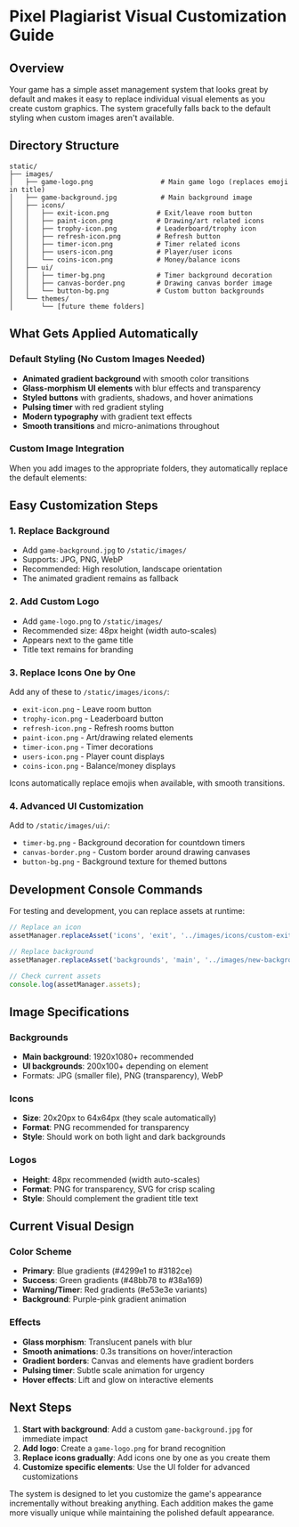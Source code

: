 # Pixel Plagiarist Visual Customization Guide

## Overview
Your game has a simple asset management system that looks great by default and makes it easy to replace individual visual elements as you create custom graphics. The system gracefully falls back to the default styling when custom images aren't available.

## Directory Structure
```
static/
├── images/
│   ├── game-logo.png                 # Main game logo (replaces emoji in title)
│   ├── game-background.jpg           # Main background image
│   ├── icons/
│   │   ├── exit-icon.png            # Exit/leave room button
│   │   ├── paint-icon.png           # Drawing/art related icons  
│   │   ├── trophy-icon.png          # Leaderboard/trophy icon
│   │   ├── refresh-icon.png         # Refresh button
│   │   ├── timer-icon.png           # Timer related icons
│   │   ├── users-icon.png           # Player/user icons
│   │   └── coins-icon.png           # Money/balance icons
│   ├── ui/
│   │   ├── timer-bg.png             # Timer background decoration
│   │   ├── canvas-border.png        # Drawing canvas border image
│   │   └── button-bg.png            # Custom button backgrounds
│   └── themes/
│       └── [future theme folders]
```

## What Gets Applied Automatically

### Default Styling (No Custom Images Needed)
- **Animated gradient background** with smooth color transitions
- **Glass-morphism UI elements** with blur effects and transparency
- **Styled buttons** with gradients, shadows, and hover animations
- **Pulsing timer** with red gradient styling
- **Modern typography** with gradient text effects
- **Smooth transitions** and micro-animations throughout

### Custom Image Integration
When you add images to the appropriate folders, they automatically replace the default elements:

## Easy Customization Steps

### 1. Replace Background
- Add `game-background.jpg` to `/static/images/`
- Supports: JPG, PNG, WebP
- Recommended: High resolution, landscape orientation
- The animated gradient remains as fallback

### 2. Add Custom Logo
- Add `game-logo.png` to `/static/images/`
- Recommended size: 48px height (width auto-scales)
- Appears next to the game title
- Title text remains for branding

### 3. Replace Icons One by One
Add any of these to `/static/images/icons/`:
- `exit-icon.png` - Leave room button
- `trophy-icon.png` - Leaderboard button  
- `refresh-icon.png` - Refresh rooms button
- `paint-icon.png` - Art/drawing related elements
- `timer-icon.png` - Timer decorations
- `users-icon.png` - Player count displays
- `coins-icon.png` - Balance/money displays

Icons automatically replace emojis when available, with smooth transitions.

### 4. Advanced UI Customization
Add to `/static/images/ui/`:
- `timer-bg.png` - Background decoration for countdown timers
- `canvas-border.png` - Custom border around drawing canvases
- `button-bg.png` - Background texture for themed buttons

## Development Console Commands

For testing and development, you can replace assets at runtime:

```javascript
// Replace an icon
assetManager.replaceAsset('icons', 'exit', '../images/icons/custom-exit.png');

// Replace background
assetManager.replaceAsset('backgrounds', 'main', '../images/new-background.jpg');

// Check current assets
console.log(assetManager.assets);
```

## Image Specifications

### Backgrounds
- **Main background**: 1920x1080+ recommended
- **UI backgrounds**: 200x100+ depending on element
- Formats: JPG (smaller file), PNG (transparency), WebP

### Icons
- **Size**: 20x20px to 64x64px (they scale automatically)
- **Format**: PNG recommended for transparency
- **Style**: Should work on both light and dark backgrounds

### Logos
- **Height**: 48px recommended (width auto-scales)
- **Format**: PNG for transparency, SVG for crisp scaling
- **Style**: Should complement the gradient title text

## Current Visual Design

### Color Scheme
- **Primary**: Blue gradients (#4299e1 to #3182ce)
- **Success**: Green gradients (#48bb78 to #38a169)  
- **Warning/Timer**: Red gradients (#e53e3e variants)
- **Background**: Purple-pink gradient animation

### Effects
- **Glass morphism**: Translucent panels with blur
- **Smooth animations**: 0.3s transitions on hover/interaction
- **Gradient borders**: Canvas and elements have gradient borders
- **Pulsing timer**: Subtle scale animation for urgency
- **Hover effects**: Lift and glow on interactive elements

## Next Steps

1. **Start with background**: Add a custom `game-background.jpg` for immediate impact
2. **Add logo**: Create a `game-logo.png` for brand recognition
3. **Replace icons gradually**: Add icons one by one as you create them
4. **Customize specific elements**: Use the UI folder for advanced customizations

The system is designed to let you customize the game's appearance incrementally without breaking anything. Each addition makes the game more visually unique while maintaining the polished default appearance.